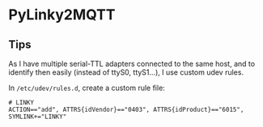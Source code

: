 # PyLinky2MQTT

## Tips

As I have multiple serial-TTL adapters connected to the same host, and to identify then easily (instead of ttyS0, ttyS1...), I use custom udev rules.

In `/etc/udev/rules.d`, create a custom rule file:

```
# LINKY
ACTION=="add", ATTRS{idVendor}=="0403", ATTRS{idProduct}=="6015", SYMLINK+="LINKY"
```
